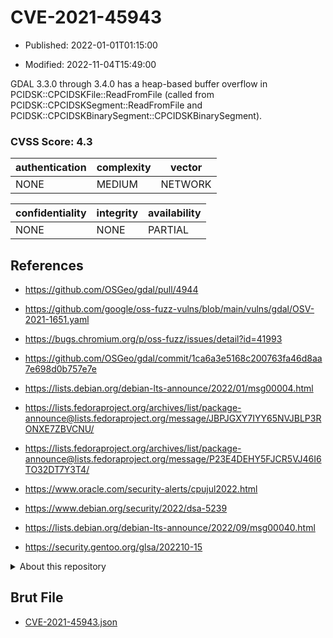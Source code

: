 # CVE-2021-45943

- Published: 2022-01-01T01:15:00

- Modified: 2022-11-04T15:49:00

GDAL 3.3.0 through 3.4.0 has a heap-based buffer overflow in PCIDSK::CPCIDSKFile::ReadFromFile (called from PCIDSK::CPCIDSKSegment::ReadFromFile and PCIDSK::CPCIDSKBinarySegment::CPCIDSKBinarySegment).

### CVSS Score: **4.3**

| authentication | complexity | vector |
| --- | --- | --- |
| NONE | MEDIUM | NETWORK |

| confidentiality | integrity | availability |
| --- | --- | --- |
| NONE | NONE | PARTIAL |

## References

* https://github.com/OSGeo/gdal/pull/4944

* https://github.com/google/oss-fuzz-vulns/blob/main/vulns/gdal/OSV-2021-1651.yaml

* https://bugs.chromium.org/p/oss-fuzz/issues/detail?id=41993

* https://github.com/OSGeo/gdal/commit/1ca6a3e5168c200763fa46d8aa7e698d0b757e7e

* https://lists.debian.org/debian-lts-announce/2022/01/msg00004.html

* https://lists.fedoraproject.org/archives/list/package-announce@lists.fedoraproject.org/message/JBPJGXY7IYY65NVJBLP3RONXE7ZBVCNU/

* https://lists.fedoraproject.org/archives/list/package-announce@lists.fedoraproject.org/message/P23E4DEHY5FJCR5VJ46I6TO32DT7Y3T4/

* https://www.oracle.com/security-alerts/cpujul2022.html

* https://www.debian.org/security/2022/dsa-5239

* https://lists.debian.org/debian-lts-announce/2022/09/msg00040.html

* https://security.gentoo.org/glsa/202210-15

<details>
<summary>About this repository</summary> 

  This repository is part of the project [Live Hack CVE](https://github.com/Live-Hack-CVE). Main website can be found [www.live-hack.org](https://www.live-hack.org) 
  
  Made by [Sn0wAlice](https://github.com/Sn0wAlice) for the people that care about security and need to have a feed of the latest CVEs. Hope you enjoy it, don't forget to star the repo and follow me on [Twitter](https://twitter.com/Sn0wAlice) and [Github](https://github.com/Sn0wAlice). And that is my [personnal website](https://www.alice-snow.me/)

  - [Home Page](https://github.com/Live-Hack-CVE)
  - [Framework](https://github.com/Live-Hack-CVE/cve-framework)
  - [CVE database](https://github.com/Live-Hack-CVE/full_database)
  - [Changelog](https://github.com/Live-Hack-CVE/Changelog)
</details>

## Brut File

* [CVE-2021-45943.json](https://raw.githubusercontent.com/Live-Hack-CVE/full_database/main/cves/2021/CVE-2021-45943.json)


